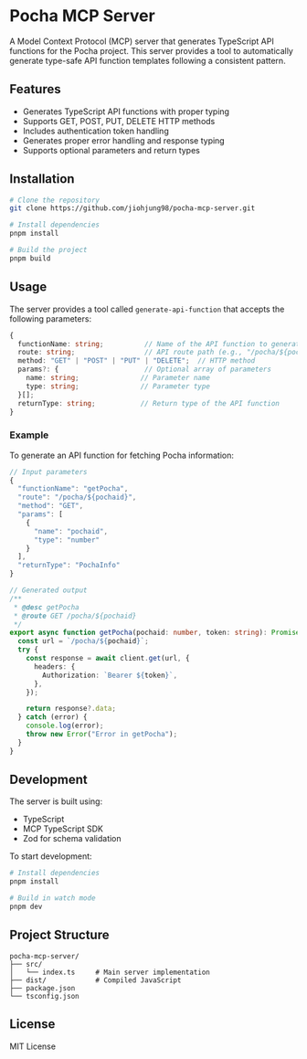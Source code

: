 # Pocha MCP Server

A Model Context Protocol (MCP) server that generates TypeScript API functions for the Pocha project. This server provides a tool to automatically generate type-safe API function templates following a consistent pattern.

## Features

- Generates TypeScript API functions with proper typing
- Supports GET, POST, PUT, DELETE HTTP methods
- Includes authentication token handling
- Generates proper error handling and response typing
- Supports optional parameters and return types

## Installation

```bash
# Clone the repository
git clone https://github.com/jiohjung98/pocha-mcp-server.git

# Install dependencies
pnpm install

# Build the project
pnpm build
```

## Usage

The server provides a tool called `generate-api-function` that accepts the following parameters:

```typescript
{
  functionName: string;          // Name of the API function to generate
  route: string;                 // API route path (e.g., "/pocha/${pochaid}")
  method: "GET" | "POST" | "PUT" | "DELETE";  // HTTP method
  params?: {                     // Optional array of parameters
    name: string;               // Parameter name
    type: string;               // Parameter type
  }[];
  returnType: string;           // Return type of the API function
}
```

### Example

To generate an API function for fetching Pocha information:

```typescript
// Input parameters
{
  "functionName": "getPocha",
  "route": "/pocha/${pochaid}",
  "method": "GET",
  "params": [
    {
      "name": "pochaid",
      "type": "number"
    }
  ],
  "returnType": "PochaInfo"
}

// Generated output
/**
 * @desc getPocha
 * @route GET /pocha/${pochaid}
 */
export async function getPocha(pochaid: number, token: string): Promise<PochaInfo> {
  const url = `/pocha/${pochaid}`;
  try {
    const response = await client.get(url, {
      headers: {
        Authorization: `Bearer ${token}`,
      },
    });

    return response?.data;
  } catch (error) {
    console.log(error);
    throw new Error("Error in getPocha");
  }
}
```

## Development

The server is built using:

- TypeScript
- MCP TypeScript SDK
- Zod for schema validation

To start development:

```bash
# Install dependencies
pnpm install

# Build in watch mode
pnpm dev
```

## Project Structure

```
pocha-mcp-server/
├── src/
│   └── index.ts     # Main server implementation
├── dist/            # Compiled JavaScript
├── package.json
└── tsconfig.json
```

## License

MIT License
